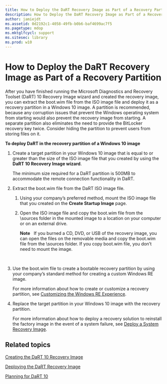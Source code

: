 ```yaml
---
title: How to Deploy the DaRT Recovery Image as Part of a Recovery Partition
description: How to Deploy the DaRT Recovery Image as Part of a Recovery Partition
author: jamiejdt
ms.assetid: 0d2192c1-4058-49fb-b0b6-baf4699ac7f5
ms.pagetype: mdop
ms.mktglfcycl: support
ms.sitesec: library
ms.prod: w10
---
```



# How to Deploy the DaRT Recovery Image as Part of a Recovery Partition


After you have finished running the Microsoft Diagnostics and Recovery Toolset (DaRT) 10 Recovery Image wizard and created the recovery image, you can extract the boot.wim file from the ISO image file and deploy it as a recovery partition in a Windows 10 image. A partition is recommended, because any corruption issues that prevent the Windows operating system from starting would also prevent the recovery image from starting. A separate partition also eliminates the need to provide the BitLocker recovery key twice. Consider hiding the partition to prevent users from storing files on it.

**To deploy DaRT in the recovery partition of a Windows 10 image**

1.  Create a target partition in your Windows 10 image that is equal to or greater than the size of the ISO image file that you created by using the **DaRT 10 Recovery Image wizard**.

    The minimum size required for a DaRT partition is 500MB to accommodate the remote connection functionality in DaRT.

2.  Extract the boot.wim file from the DaRT ISO image file.

    1.  Using your company’s preferred method, mount the ISO image file that you created on the **Create Startup Image** page.

    2.  Open the ISO image file and copy the boot.wim file from the \\sources folder in the mounted image to a location on your computer or on an external drive.

        **Note**  
        If you burned a CD, DVD, or USB of the recovery image, you can open the files on the removable media and copy the boot.wim file from the \\sources folder. If you copy boot.wim file, you don’t need to mount the image.

         

3.  Use the boot.wim file to create a bootable recovery partition by using your company’s standard method for creating a custom Windows RE image.

    For more information about how to create or customize a recovery partition, see [Customizing the Windows RE Experience](https://go.microsoft.com/fwlink/?LinkId=214222).

4.  Replace the target partition in your Windows 10 image with the recovery partition.

    For more information about how to deploy a recovery solution to reinstall the factory image in the event of a system failure, see [Deploy a System Recovery Image](https://go.microsoft.com/fwlink/?LinkId=214221).

## Related topics


[Creating the DaRT 10 Recovery Image](creating-the-dart-10-recovery-image.md)

[Deploying the DaRT Recovery Image](deploying-the-dart-recovery-image-dart-10.md)

[Planning for DaRT 10](planning-for-dart-10.md)

 

 





